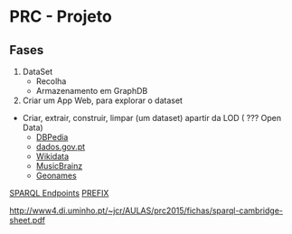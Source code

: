 # PRC - Projeto

## Fases
1. DataSet
    * Recolha
    * Armazenamento em GraphDB
2. Criar um App Web, para explorar o dataset

* Criar, extrair, construir, limpar (um dataset) apartir da LOD ( ??? Open Data)
    * [DBPedia](https://wiki.dbpedia.org/)
    * [dados.gov.pt](https://dados.gov.pt)
    * [Wikidata](https://www.wikidata.org/wiki/Wikidata:Main_Page)
    * [MusicBrainz](https://musicbrainz.org/)
    * [Geonames](https://www.geonames.org/)

[SPARQL Endpoints](https://www.w3.org/wiki/SparqlEndpoints)
[PREFIX](http://prefix.cc/)

http://www4.di.uminho.pt/~jcr/AULAS/prc2015/fichas/sparql-cambridge-sheet.pdf
